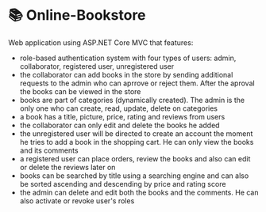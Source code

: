 # 📚 Online-Bookstore
Web application using ASP.NET Core MVC that features:
* role-based authentication system with four types of users: admin, collaborator, registered user, unregistered user
* the collaborator can add books in the store by sending additional requests to the admin who can aprrove or reject them. After the aproval the books can be viewed in the store
* books are part of categories (dynamically created). The admin is the only one who can create, read, update, delete on categories
* a book has a title, picture, price, rating and reviews from users
* the collaborator can only edit and delete the books he added
* the unregistered user will be directed to create an account the moment he tries to add a book in the shopping cart. He can only view the books and its comments
* a registered user can place orders, review the books and also can edit or delete the reviews later on
* books can be searched by title using a searching engine and can also be sorted ascending and descending by price and rating score 
* the admin can delete and edit both the books and the comments. He can also activate or revoke user's roles
